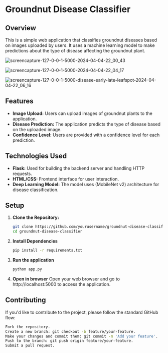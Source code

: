# Groundnut Disease Classifier

## Overview

This is a simple web application that classifies groundnut diseases based on images uploaded by users. It uses a machine learning model to make predictions about the type of disease affecting the groundnut plant.

![screencapture-127-0-0-1-5000-2024-04-04-22_00_43](https://github.com/animesh-am/Groundnut-Disease-Classifier/assets/115914707/307ae2b3-b3f0-4f65-96b9-4e6d62afe3c3)

![screencapture-127-0-0-1-5000-2024-04-04-22_04_17](https://github.com/animesh-am/Groundnut-Disease-Classifier/assets/115914707/60df18ef-2113-4eeb-944f-6bf97f1b1a24)

![screencapture-127-0-0-1-5000-disease-early-late-leafspot-2024-04-04-22_06_16](https://github.com/animesh-am/Groundnut-Disease-Classifier/assets/115914707/b0b68e76-afba-46cb-ba45-6384dffe1478)


## Features

- **Image Upload:** Users can upload images of groundnut plants to the application.
- **Disease Prediction:** The application predicts the type of disease based on the uploaded image.
- **Confidence Level:** Users are provided with a confidence level for each prediction.

## Technologies Used

- **Flask:** Used for building the backend server and handling HTTP requests.
- **HTML/CSS:** Frontend interface for user interaction.
- **Deep Learning Model:** The model uses (MobileNet v2) architecture for disease classification.

## Setup

1. **Clone the Repository:**
   ```bash
   git clone https://github.com/yourusername/groundnut-disease-classifier.git
   cd groundnut-disease-classifier

2. **Install Dependencies**
   ```bash
   pip install -r requirements.txt

3. **Run the application**
   ```bash
   python app.py
   
3. **Open in browser**
   Open your web browser and go to http://localhost:5000 to access the application.

## Contributing
If you'd like to contribute to the project, please follow the standard GitHub flow:
```bash
Fork the repository.
Create a new branch: git checkout -b feature/your-feature.
Make your changes and commit them: git commit -m 'Add your feature'.
Push to the branch: git push origin feature/your-feature.
Submit a pull request.
